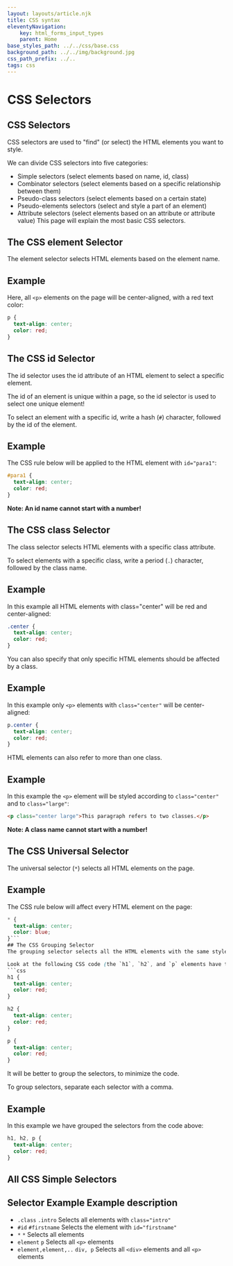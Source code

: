 ```yaml
---
layout: layouts/article.njk
title: CSS syntax
eleventyNavigation:
    key: html_forms_input_types
    parent: Home
base_styles_path: ../../css/base.css
background_path: ../../img/background.jpg
css_path_prefix: ../..
tags: css
---
```

# CSS Selectors
## CSS Selectors
CSS selectors are used to "find" (or select) the HTML elements you want to style.

We can divide CSS selectors into five categories:

* Simple selectors (select elements based on name, id, class)
* Combinator selectors (select elements based on a specific relationship between them)
* Pseudo-class selectors (select elements based on a certain state)
* Pseudo-elements selectors (select and style a part of an element)
* Attribute selectors (select elements based on an attribute or attribute value)
This page will explain the most basic CSS selectors.

## The CSS element Selector
The element selector selects HTML elements based on the element name.

## Example

Here, all `<p>` elements on the page will be center-aligned, with a red text color: 
```css
p {
  text-align: center;
  color: red;
}
```
## The CSS id Selector
The id selector uses the id attribute of an HTML element to select a specific element.

The id of an element is unique within a page, so the id selector is used to select one unique element!

To select an element with a specific id, write a hash (`#`) character, followed by the id of the element.

## Example
The CSS rule below will be applied to the HTML element with `id="para1"`: 
```css
#para1 {
  text-align: center;
  color: red;
}
```
<strong>Note: An id name cannot start with a number!</strong>


## The CSS class Selector
The class selector selects HTML elements with a specific class attribute.

To select elements with a specific class, write a period (`.`) character, followed by the class name.

## Example
In this example all HTML elements with class="center" will be red and center-aligned: 
```css
.center {
  text-align: center;
  color: red;
}
```
You can also specify that only specific HTML elements should be affected by a class.

## Example
In this example only `<p>` elements with `class="center"` will be center-aligned: 
```css
p.center {
  text-align: center;
  color: red;
}
```
HTML elements can also refer to more than one class.

## Example
In this example the `<p>` element will be styled according to `class="center"` and to `class="large"`: 
```html
<p class="center large">This paragraph refers to two classes.</p>
```
<strong>Note: A class name cannot start with a number!</strong>

## The CSS Universal Selector
The universal selector (`*`) selects all HTML elements on the page.

## Example
The CSS rule below will affect every HTML element on the page: 
```css
* {
  text-align: center;
  color: blue;
}```
## The CSS Grouping Selector
The grouping selector selects all the HTML elements with the same style definitions.

Look at the following CSS code (the `h1`, `h2`, and `p` elements have the same style definitions):
```css
h1 {
  text-align: center;
  color: red;
}

h2 {
  text-align: center;
  color: red;
}

p {
  text-align: center;
  color: red;
}
```
It will be better to group the selectors, to minimize the code.

To group selectors, separate each selector with a comma.

## Example
In this example we have grouped the selectors from the code above: 
```css
h1, h2, p {
  text-align: center;
  color: red;
}
```
## All CSS Simple Selectors
## Selector	Example	Example description
* `.class`	`.intro`	Selects all elements with `class="intro"`
* `#id`	`#firstname`	Selects the element with `id="firstname"`
* `*`	`*`	Selects all elements
* `element`	`p`	Selects all `<p>` elements
* `element,element,..`	`div, p`	Selects all `<div>` elements and all `<p>` elements